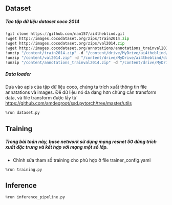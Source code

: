 ## Dataset

##### Tạo tập dữ liệu dataset coco 2014

```python
!git clone https://github.com/nam157/ai4theblind.git
!wget http://images.cocodataset.org/zips/train2014.zip
!wget http://images.cocodataset.org/zips/val2014.zip
!wget http://images.cocodataset.org/annotations/annotations_trainval2014.zip
!unzip "/content/train2014.zip" -d "/content/drive/MyDrive/ai4theblind/dataset"
!unzip "/content/val2014.zip" -d "/content/drive/MyDrive/ai4theblind/dataset/"
!unzip "/content/annotations_trainval2014.zip" -d "/content/drive/MyDrive/ai4theblind/dataset/"
```

##### Data loader
Dựa vào apis của tập dữ liệu coco, chúng ta trích xuất thông tin file annatations và images.
Để dữ liệu nó đa dạng hơn chúng cần transform data, và file transform được lấy từ https://github.com/amdegroot/ssd.pytorch/tree/master/utils
```python
%run dataset.py
```

## Training
##### Trong bài toán này, base network sử dụng mạng resnet 50 dùng trích xuất đặc trưng và kết hợp với mạng một số lớp.
* Chỉnh sửa tham số training cho phù hợp ở file trainer_config.yaml
```python
%run training.py
```
## Inference
```python
%run inference_pipeline.py
```

